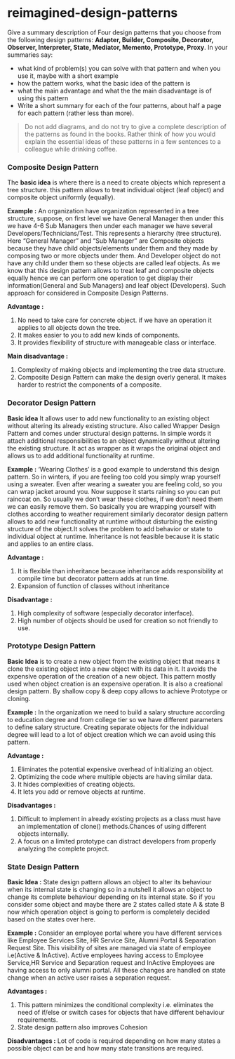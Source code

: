 # reimagined-design-patterns

Give a summary description of Four design patterns that you choose from the following design patterns: **Adapter,  Builder, Composite, Decorator, Observer, Interpreter, State, Mediator, Memento, Prototype, Proxy**. In your summaries say:

- what kind of problem(s) you can solve with that pattern and when you use it, maybe with a short example
- how the pattern works, what the basic idea of the pattern is
- what the main advantage and what the the main disadvantage is of using this pattern
- Write a short summary for each of the four patterns, about half a page for each pattern (rather less than more). 

> Do not add diagrams, and do not try to give a complete description of the patterns as found in the books. Rather think of how you would explain the essential ideas of these patterns in a few sentences to a colleague while drinking coffee.

### Composite Design Pattern

The **basic idea** is where there is a need to create objects which represent a tree structure. this pattern allows to treat individual object (leaf object) and composite object uniformly (equally). 

**Example :** An organization have organization represented in a tree structure, suppose, on first level we have General Manager then under this we have 4-6 Sub Managers then under each manager we have several Developers/Technicians/Test. This represents a hierarchy (tree structure).
Here “General Manager” and “Sub Manager” are Composite objects because they have child objects/elements under them and they made by composing two or more objects under them. And Developer object do not have any child under them so these objects are called leaf objects.
As we know that this design pattern allows to treat leaf and composite objects equally hence we can perform one operation to get display their information(General and Sub Managers) and leaf object (Developers). Such approach for considered in Composite Design Patterns.

**Advantage :** 
1. No need to take care for concrete object. if we have an operation it applies to all objects down the tree.
2. It makes easier to you to add new kinds of components.
3. It provides flexibility of structure with manageable class or interface.

**Main disadvantage :** 
1. Complexity of making objects and implementing the tree data structure.
2. Composite Design Pattern can make the design overly general. It makes harder to restrict the components of a composite.

### Decorator Design Pattern
**Basic idea**
It allows user to add new functionality to an existing object without altering its already existing structure. Also called Wrapper Design Pattern and comes under structural design patterns. In simple words it attach additional responsibilities to an object dynamically without altering the existing structure. It act as wrapper as it wraps the original object and allows us to add additional functionality at runtime.

 **Example :** ‘Wearing Clothes’ is a good example to understand this design pattern. So in winters, if you are feeling too cold you simply wrap yourself using a sweater. Even after wearing a sweater you are feeling cold, so you can wrap jacket around you. Now suppose it starts raining so you can put raincoat on. So usually we don’t wear these clothes, if we don’t need them we can easily remove them.
So basically you are wrapping yourself with clothes according to weather requirement similarly decorator design pattern allows to add new functionality at runtime without disturbing the existing structure of the object.It solves the problem to add behavior or state to individual object at runtime. Inheritance is not feasible because it is static and applies to an entire class.

**Advantage :** 
1. It is flexible than inheritance because inheritance adds responsibility at compile time but decorator pattern adds at run time.
2. Expansion of function of classes without inheritance

**Disadvantage :** 
1. High complexity of software (especially decorator interface).
2. High number of objects should be used for creation so not friendly to use.

### Prototype Design Pattern
**Basic Idea** is to create a new object from the existing object that means it clone the existing object into a new object with its data in it. It avoids the expensive operation of the creation of a new object. This pattern mostly used when object creation is an expensive operation. It is also a creational design pattern.
By shallow copy & deep copy allows to achieve Prototype or cloning.

**Example :** In the organization we need to build a salary structure according to education degree and from college tier so we have different parameters to define salary structure. Creating separate objects for the individual degree will lead to a lot of object creation which we can avoid using this pattern.

**Advantage :**
1. Eliminates the potential expensive overhead of initializing an object.
2. Optimizing the code where multiple objects are having similar data.
3. It hides complexities of creating objects.
4. It lets you add or remove objects at runtime.

**Disadvantages :**
1. Difficult to implement in already existing projects as a class must have an implementation of clone() methods.Chances of using different objects internally.
2. A focus on a limited prototype can distract developers from properly analyzing the complete project.

### State Design Pattern
**Basic Idea :** State design pattern allows an object to alter its behaviour when its internal state is changing so in a nutshell it allows an object to change its complete behaviour depending on its internal state.
So if you consider some object and maybe there are 2 states called state A & state B now which operation object is going to perform is completely decided based on the states over here.

**Example :** Consider an employee portal where you have different services like Employee Services Site, HR Service Site, Alumni Portal & Separation Request Site. This visibility of sites are managed via state of employee i.e(Active & InActive). Active employees having access to Employee Service,HR Service and Separation request and InActive Employees are having access to only alumni portal. All these changes are handled on state change when an active user raises a separation request.

**Advantages :**
1. This pattern minimizes the conditional complexity i.e. eliminates the need of if/else or switch cases for objects that have different behaviour requirements.
2. State design pattern also improves Cohesion

**Disadvantages :**
Lot of code is required depending on how many states a possible object can be and how many state transitions are required.

